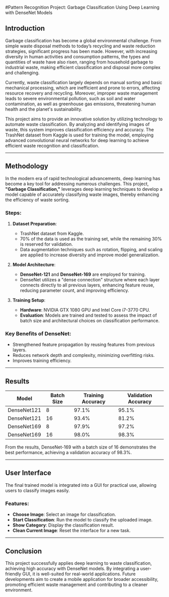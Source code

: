 #Pattern Recognition Project: Garbage Classification Using Deep Learning with DenseNet Models

## Introduction  
Garbage classification has become a global environmental challenge. From simple waste disposal methods to today’s recycling and waste reduction strategies, significant progress has been made. However, with increasing diversity in human activities and consumption patterns, the types and quantities of waste have also risen, ranging from household garbage to industrial waste, making efficient classification and disposal more complex and challenging.

Currently, waste classification largely depends on manual sorting and basic mechanical processing, which are inefficient and prone to errors, affecting resource recovery and recycling. Moreover, improper waste management leads to severe environmental pollution, such as soil and water contamination, as well as greenhouse gas emissions, threatening human health and the planet's sustainability.

This project aims to provide an innovative solution by utilizing technology to automate waste classification. By analyzing and identifying images of waste, this system improves classification efficiency and accuracy. The TrashNet dataset from Kaggle is used for training the model, employing advanced convolutional neural networks for deep learning to achieve efficient waste recognition and classification.

---

## Methodology  
In the modern era of rapid technological advancements, deep learning has become a key tool for addressing numerous challenges. This project, **"Garbage Classification,"** leverages deep learning techniques to develop a model capable of accurately classifying waste images, thereby enhancing the efficiency of waste sorting.

### Steps:  
1. **Dataset Preparation**:  
   - TrashNet dataset from Kaggle.  
   - 70% of the data is used as the training set, while the remaining 30% is reserved for validation.  
   - Data augmentation techniques such as rotation, flipping, and scaling are applied to increase diversity and improve model generalization.

2. **Model Architecture**:  
   - **DenseNet-121** and **DenseNet-169** are employed for training.  
   - DenseNet utilizes a "dense connection" structure where each layer connects directly to all previous layers, enhancing feature reuse, reducing parameter count, and improving efficiency.

3. **Training Setup**:  
   - **Hardware**: NVIDIA GTX 1080 GPU and Intel Core i7-3770 CPU.  
   - **Evaluation**: Models are trained and tested to assess the impact of batch size and architectural choices on classification performance.  

### Key Benefits of DenseNet:  
- Strengthened feature propagation by reusing features from previous layers.  
- Reduces network depth and complexity, minimizing overfitting risks.  
- Improves training efficiency.  

---

## Results  

| Model       | Batch Size | Training Accuracy | Validation Accuracy |  
|-------------|------------|--------------------|----------------------|  
| DenseNet121 | 8          | 97.1%             | 95.1%               |  
| DenseNet121 | 16         | 93.4%             | 81.2%               |  
| DenseNet169 | 8          | 97.9%             | 97.2%               |  
| DenseNet169 | 16         | 98.0%             | 98.3%               |  

From the results, DenseNet-169 with a batch size of 16 demonstrates the best performance, achieving a validation accuracy of 98.3%.

---

## User Interface  

The final trained model is integrated into a GUI for practical use, allowing users to classify images easily.  

### Features:  
- **Choose Image**: Select an image for classification.  
- **Start Classification**: Run the model to classify the uploaded image.  
- **Show Category**: Display the classification result.  
- **Clean Current Image**: Reset the interface for a new task.


---

## Conclusion  
This project successfully applies deep learning to waste classification, achieving high accuracy with DenseNet models. By integrating a user-friendly GUI, it is well-suited for real-world applications. Future developments aim to create a mobile application for broader accessibility, promoting efficient waste management and contributing to a cleaner environment.

